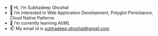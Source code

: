 - 👋 Hi, I’m Subhadeep Ghoshal
- 👀 I’m interested in Web Application Development, Polyglot Persistance, Cloud Native Patterns
- 🌱 I’m currently learning AI/ML
- 📫 My email id is subhadeep.ghoshal@gmail.com
<!---
subhadeepghoshal/subhadeepghoshal is a ✨ special ✨ repository because its `README.md` (this file) appears on your GitHub profile.
You can click the Preview link to take a look at your changes.
--->
